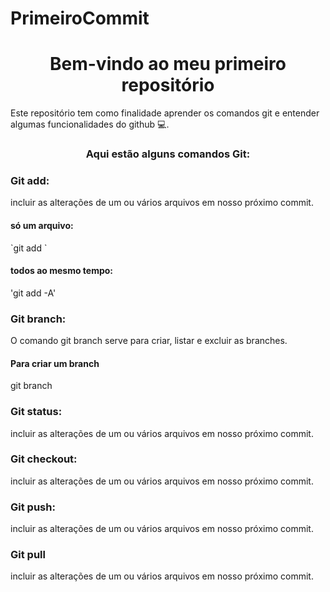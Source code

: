 # PrimeiroCommit
<h1 align="center"> Bem-vindo ao meu primeiro repositório</h1>
  
<P>Este repositório tem como finalidade aprender os comandos git e entender algumas funcionalidades do github 💻.</P>

<h3 align="center">Aqui estão alguns comandos Git:</h3>

<h3>Git add:</h3>
<P>incluir as alterações de um ou vários arquivos em nosso próximo commit.</P>

<h4>só um arquivo:</h4>
`git add <arquivo>`

<h4>todos ao mesmo tempo:</h4>
'git add -A'

<h3>Git branch:</h3>
<P>O comando git branch serve para criar, listar e excluir as branches.</P>
<h4>Para criar um branch</h4>
git branch <nome-da-branch>

<h3>Git status:</h3>
<P>incluir as alterações de um ou vários arquivos em nosso próximo commit.</P>

<h3>Git checkout:</h3>
<P>incluir as alterações de um ou vários arquivos em nosso próximo commit.</P>

<h3>Git push:</h3>
<P>incluir as alterações de um ou vários arquivos em nosso próximo commit.</P>

<h3>Git pull</h3>
<P>incluir as alterações de um ou vários arquivos em nosso próximo commit.</P>
